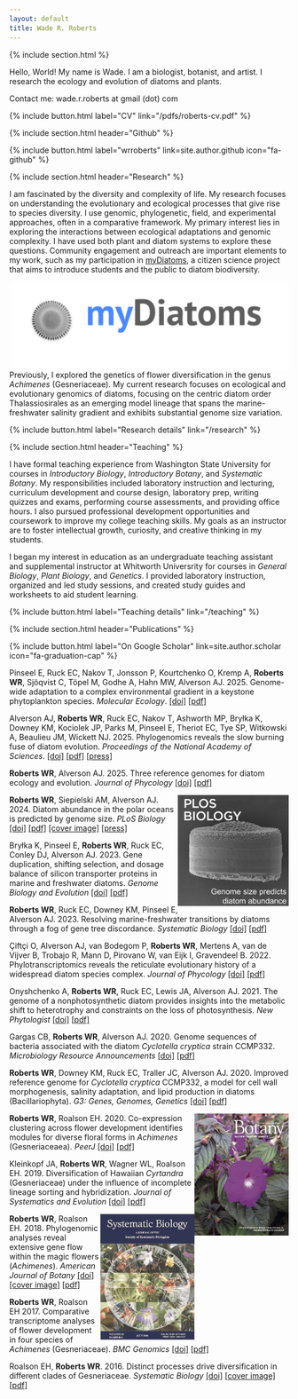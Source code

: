 ```yaml
---
layout: default
title: Wade R. Roberts
---
```

{% include section.html %}

Hello, World! My name is Wade. I am a biologist, botanist, and artist. I research the ecology and evolution of diatoms and plants.

Contact me: wade.r.roberts at gmail (dot) com

{% include button.html label="CV" link="/pdfs/roberts-cv.pdf" %}

{% include section.html header="Github" %}

{% include button.html label="wrroberts" link=site.author.github icon="fa-github" %}

{% include section.html header="Research" %}

I am fascinated by the diversity and complexity of life. My research focuses on understanding the evolutionary and ecological processes that give rise to species diversity. I use genomic, phylogenetic, field, and experimental approaches, often in a comparative framework. My primary interest lies in exploring the interactions between ecological adaptations and genomic complexity. I have used both plant and diatom systems to explore these questions. Community engagement and outreach are important elements to my work, such as my participation in [myDiatoms](https://www.mydiatoms.org/), a citizen science project that aims to introduce students and the public to diatom biodiversity.

<p align="center">
  <a href="https://mydiatoms.org">
    <img src="/images/mydiatoms-logo.jpg" width="500" align="right">
  </a>
</p>

Previously, I explored the genetics of flower diversification in the genus _Achimenes_ (Gesneriaceae). My current research focuses on ecological and evolutionary genomics of diatoms, focusing on the centric diatom order Thalassiosirales as an emerging model lineage that spans the marine-freshwater salinity gradient and exhibits substantial genome size variation.

{% include button.html label="Research details" link="/research" %}

{% include section.html header="Teaching" %}

I have formal teaching experience from Washington State University for courses in _Introductory Biology_, _Introductory Botany_, and _Systematic Botany_. My responsibilities included laboratory instruction and lecturing, curriculum development and course design, laboratory prep, writing quizzes and exams, performing course assessments, and providing office hours. I also pursued professional development opportunities and coursework to improve my college teaching skills. My goals as an instructor are to foster intellectual growth, curiosity, and creative thinking in my students.

I began my interest in education as an undergraduate teaching assistant and supplemental instructor at Whitworth Universrity for courses in _General Biology_, _Plant Biology_, and _Genetics_. I provided laboratory instruction, organized and led study sessions, and created study guides and worksheets to aid student learning.

{% include button.html label="Teaching details" link="/teaching" %}

{% include section.html header="Publications" %}

{% include button.html label="On Google Scholar" link=site.author.scholar icon="fa-graduation-cap" %}

Pinseel E, Ruck EC, Nakov T, Jonsson P, Kourtchenko O, Kremp A, **Roberts WR**, Sjöqvist C, Töpel M, Godhe A, Hahn MW, Alverson AJ. 2025. Genome-wide adaptation to a complex environmental gradient in a keystone phytoplankton species. _Molecular Ecology_. [[doi]](https://doi.org/10.1111/mec.17817) [[pdf]](/pdfs/Pinseel_et_al-2025-Mol_Ecol.pdf?raw=true)

Alverson AJ, **Roberts WR**, Ruck EC, Nakov T, Ashworth MP, Bryłka K, Downey KM, Kociolek JP, Parks M, Pinseel E, Theriot EC, Tye SP, Witkowski A, Beaulieu JM, Wickett NJ. 2025. Phylogenomics reveals the slow burning fuse of diatom evolution. _Proceedings of the National Academy of Sciences_. [[doi]](https://doi.org/10.1073/pnas.2500153122) [[pdf]](/pdfs/Alverson_et_al-2025-PNAS.pdf?raw=true) [[press]](https://news.uark.edu/articles/78610/study-resolves-diatom-tree-of-life-could-offer-clues-to-earth-s-puzzle)

**Roberts WR**, Alverson AJ. 2025. Three reference genomes for diatom ecology and evolution. _Journal of Phycology_ [[doi]](https://doi.org/10.1111/jpy.13545) [[pdf]](/pdfs/Roberts_et_al-2025-Journal_of_Phycology.pdf?raw=true)

<p align="center">
  <img src="/images/image.pbio.v22.i08.g001_2.jpg" width="200" align="right">
</p>

**Roberts WR**, Siepielski AM, Alverson AJ. 2024. Diatom abundance in the polar oceans is predicted by genome size. _PLoS Biology_ [[doi]](https://journals.plos.org/plosbiology/article?id=10.1371/journal.pbio.3002733) [[pdf]](/pdfs/Roberts_et_al_2024-PLOS_Biology.pdf?raw=true) [[cover image]](https://journals.plos.org/plosbiology/article?id=10.1371/image.pbio.v22.i08) [[press]](https://news.uark.edu/articles/70899/researchers-make-breakthrough-in-understanding-species-abundance)

Bryłka K, Pinseel E, **Roberts WR**, Ruck EC, Conley DJ, Alverson AJ. 2023. Gene duplication, shifting selection, and dosage balance of silicon transporter proteins in marine and freshwater diatoms. _Genome Biology and Evolution_ [[doi]](https://doi.org/10.1093/gbe/evad212) [[pdf]](/pdfs/Brylka_et_al-2023-GBE.pdf?raw=true)

**Roberts WR**, Ruck EC, Downey KM, Pinseel E, Alverson AJ. 2023. Resolving marine-freshwater transitions by diatoms through a fog of gene tree discordance. _Systematic Biology_ [[doi]](https://doi.org/10.1093/sysbio/syad038) [[pdf]](/pdfs/Roberts_et_al-2023-Systematic_Biology.pdf?raw=true)

Çiftçi O, Alverson AJ, van Bodegom P, **Roberts WR**, Mertens A, van de Vijver B, Trobajo R, Mann D, Pirovano W, van Eijk I, Gravendeel B. 2022. Phylotranscriptomics reveals the reticulate evolutionary history of a widespread diatom species complex. _Journal of Phycology_ [[doi]](https://doi.org/10.1111/jpy.13281) [[pdf]](/pdfs/Ciftci_et_al-2022-Journal_of_Phycology.pdf?raw=true)

Onyshchenko A, **Roberts WR**, Ruck EC, Lewis JA, Alverson AJ. 2021. The genome of a nonphotosynthetic diatom provides insights into the metabolic shift to heterotrophy and constraints on the loss of photosynthesis. _New Phytologist_ [[doi]](https://doi.org/10.1111/nph.17673) [[pdf]](/pdfs/Onyshchenko_et_al-2021-New_Phytologist.pdf?raw=true)

Gargas CB, **Roberts WR**, Alverson AJ. 2020. Genome sequences of bacteria associated with the diatom _Cyclotella cryptica_ strain CCMP332. _Microbiology Resource Announcements_ [[doi]](https://doi.org/10.1128/MRA.01030-20) [[pdf]](/pdfs/Gargas_et_al-2020-MRA.pdf?raw=true)

**Roberts WR**, Downey KM, Ruck EC, Traller JC, Alverson AJ. 2020. Improved reference genome for _Cyclotella cryptica_ CCMP332, a model for cell wall morphogenesis, salinity adaptation, and lipid production in diatoms (Bacillariophyta). _G3: Genes, Genomes, Genetics_ [[doi]](https://doi.org/10.1534/g3.120.401408) [[pdf]](/pdfs/Roberts_et_al-2020-G3.pdf?raw=true)

<p align="center">
  <img src="/images/2018-American_Journal_of_Botany_2.jpg" width="170" align="right">
</p>

**Roberts WR**, Roalson EH. 2020. Co-expression clustering across flower development identifies modules for diverse floral forms in _Achimenes_ (Gesneriaceaea). _PeerJ_  [[doi]](https://doi.org/10.7717/peerj.8778) [[pdf]](/pdfs/Roberts_et_al_2020-PeerJ.pdf?raw=true)

Kleinkopf JA, **Roberts WR**, Wagner WL, Roalson EH. 2019. Diversification of Hawaiian _Cyrtandra_ (Gesneriaceae) under the influence of incomplete lineage sorting and hybridization. _Journal of Systematics and Evolution_ [[doi]](https://doi.org/10.1111/jse.12519) [[pdf]](/pdfs/Kleinkopf_et_al-2019-Journal_of_Systematics_and_Evolution.pdf?raw=true)

<p align="center">
  <img src="/images/syv103_2.jpg" width="170" align="right">
</p>

**Roberts WR**, Roalson EH. 2018. Phylogenomic analyses reveal extensive gene flow within the magic flowers (_Achimenes_). _American Journal of Botany_ [[doi]](https://doi.org/10.1002/ajb2.1058) [[cover image]](https://onlinelibrary.wiley.com/doi/abs/10.1002/ajb2.1088) [[pdf]](/pdfs/Roberts_et_al-2017-American_Journal_of_Botany.pdf?raw=true)

**Roberts WR**, Roalson EH 2017. Comparative transcriptome analyses of flower development in four species of _Achimenes_ (Gesneriaceae). _BMC Genomics_ [[doi]](https://doi.org/10.1186/s12864-017-3623-8) [[pdf]](/pdfs/Roberts_et_al_2017-BMC_Genomics.pdf?raw=true)

Roalson EH, **Roberts WR**. 2016. Distinct processes drive diversification in different clades of Gesneriaceae. _Systematic Biology_ [[doi]](https://doi.org/10.1093/sysbio/syw012) [[cover image]](https://academic.oup.com/sysbio/article/65/4/i1/1753138) [[pdf]](/pdfs/Syst%20Biol-2016-Roalson-662-84.pdf?raw=true)


